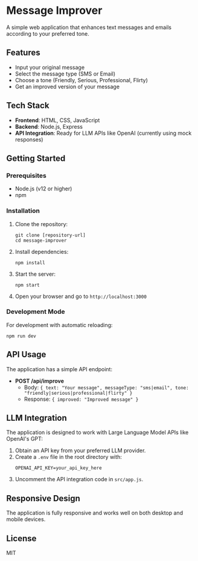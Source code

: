 # Message Improver

A simple web application that enhances text messages and emails according to your preferred tone.

## Features

- Input your original message
- Select the message type (SMS or Email)
- Choose a tone (Friendly, Serious, Professional, Flirty)
- Get an improved version of your message

## Tech Stack

- **Frontend**: HTML, CSS, JavaScript
- **Backend**: Node.js, Express
- **API Integration**: Ready for LLM APIs like OpenAI (currently using mock responses)

## Getting Started

### Prerequisites

- Node.js (v12 or higher)
- npm

### Installation

1. Clone the repository:

   ```
   git clone [repository-url]
   cd message-improver
   ```

2. Install dependencies:

   ```
   npm install
   ```

3. Start the server:

   ```
   npm start
   ```

4. Open your browser and go to `http://localhost:3000`

### Development Mode

For development with automatic reloading:

```
npm run dev
```

## API Usage

The application has a simple API endpoint:

- **POST /api/improve**
  - Body: `{ text: "Your message", messageType: "sms|email", tone: "friendly|serious|professional|flirty" }`
  - Response: `{ improved: "Improved message" }`

## LLM Integration

The application is designed to work with Large Language Model APIs like OpenAI's GPT:

1. Obtain an API key from your preferred LLM provider.
2. Create a `.env` file in the root directory with:
   ```
   OPENAI_API_KEY=your_api_key_here
   ```
3. Uncomment the API integration code in `src/app.js`.

## Responsive Design

The application is fully responsive and works well on both desktop and mobile devices.

## License

MIT
